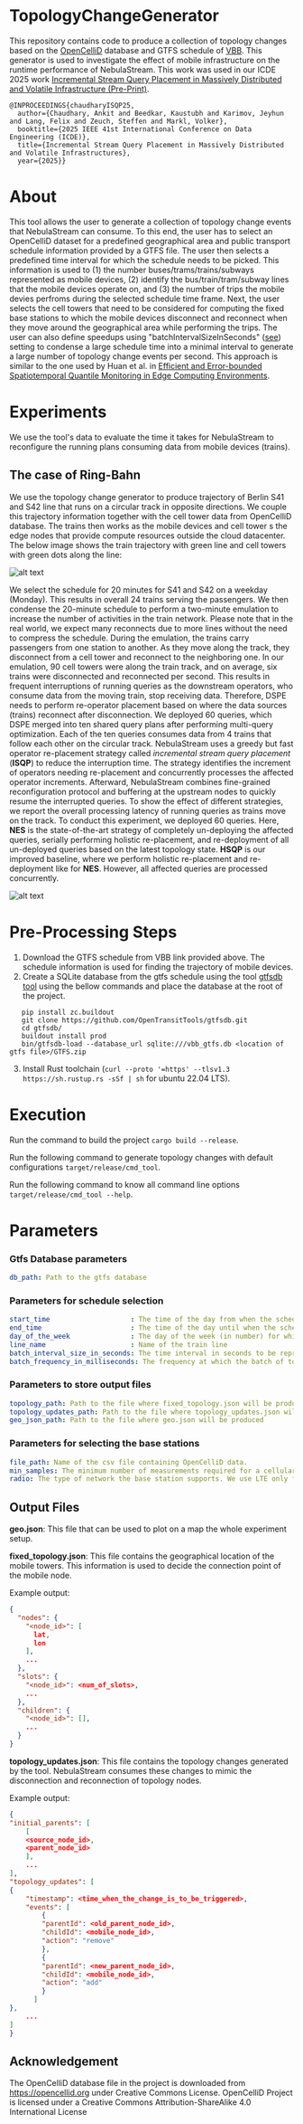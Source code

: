 # TopologyChangeGenerator
This repository contains code to produce a collection of topology changes based on the [OpenCelliD](https://opencellid.org/) database and GTFS schedule of [VBB](https://www.vbb.de/vbb-services/api-open-data/datensaetze/). This generator is used to investigate the effect of mobile infrastructure on the runtime performance of NebulaStream. This work was used in our ICDE 2025 work [Incremental Stream Query Placement in Massively Distributed and Volatile Infrastructure (Pre-Print)](https://web.iitd.ac.in/~kbeedkar/publication/isqp-icde-25/isqp-icde25.pdf).

```
@INPROCEEDINGS{chaudharyISQP25,
  author={Chaudhary, Ankit and Beedkar, Kaustubh and Karimov, Jeyhun and Lang, Felix and Zeuch, Steffen and Markl, Volker},
  booktitle={2025 IEEE 41st International Conference on Data Engineering (ICDE)}, 
  title={Incremental Stream Query Placement in Massively Distributed and Volatile Infrastructures}, 
  year={2025}}
```

# About

This tool allows the user to generate a collection of topology change events that NebulaStream can consume. To this end, the user has to select an OpenCelliD dataset for a predefined geographical area and public transport schedule information provided by a GTFS file. The user then selects a predefined time interval for which the schedule needs to be picked. 
This information is used to (1) the number buses/trams/trains/subways represented as mobile devices, (2) identify the bus/train/tram/subway lines that the mobile devices operate on, and (3) the number of trips the mobile devies perfroms during the selected schedule time frame. Next, the user selects the cell towers that need to be considered for computing the fixed base stations to which the mobile devices disconnect and reconnect when they move around the geographical area while performing the trips. 
The user can also define speedups using "batchIntervalSizeInSeconds" ([see](#parameters-for-schedule-selection)) setting to condense a large schedule time into a minimal interval to generate a large number of topology change events per second. This approach is similar to the one used by Huan et al. in [Efficient and Error-bounded Spatiotemporal Quantile Monitoring in Edge Computing
Environments](https://vbn.aau.dk/ws/portalfiles/portal/515412211/p1753_li.pdf).

# Experiments

We use the tool's data to evaluate the time it takes for NebulaStream to reconfigure the running plans consuming data from mobile devices (trains).

## The case of Ring-Bahn

We use the topology change generator to produce trajectory of Berlin S41 and S42 line that runs on a circular track in opposite directions. 
We couple this trajectory information together with the cell tower data from OpenCelliD database. 
The trains then works as the mobile devices and cell tower s the edge nodes that provide compute resources outside the cloud datacenter. 
The below image shows the train trajectory with green line and cell towers with green dots along the line:

![alt text](./Experiments/Line-S41-S42/TrainTrajectory.png "Train trajectory")

We select the schedule for 20 minutes for S41 and S42 on a weekday (Monday). 
This results in overall 24 trains serving the passengers.
We then condense the 20-minute schedule to perform a two-minute emulation to increase the number of activities in the train network. 
Please note that in the real world, we expect many reconnects due to more lines without the need to compress the schedule.
During the emulation, the trains carry passengers from one station to another.
As they move along the track, they disconnect from a cell tower and reconnect to the neighboring one.
In our emulation, 90 cell towers were along the train track, and on average, six trains were disconnected and reconnected per second.
This results in frequent interruptions of running queries as the downstream operators, who consume data from the moving train, stop receiving data.
Therefore, DSPE needs to perform re-operator placement based on where the data sources (trains) reconnect after disconnection.
We deployed 60 queries, which DSPE merged into ten shared query plans after performing multi-query optimization.
Each of the ten queries consumes data from 4 trains that follow each other on the circular track.
NebulaStream uses a greedy but fast operator re-placement strategy called _incremental stream query placement_ (**ISQP**) to reduce the interruption time.
The strategy identifies the increment of operators needing re-placement and concurrently processes the affected operator increments.
Afterward, NebulaStream combines fine-grained reconfiguration protocol and buffering at the upstream nodes to quickly resume the interrupted queries.
To show the effect of different strategies, we report the overall processing latency of running queries as trains move on the track.
To conduct this experiment, we deployed 60 queries.
Here, **NES** is the state-of-the-art strategy of completely un-deploying the affected queries, serially performing holistic re-placement, and re-deployment of all un-deployed queries based on the latest topology state.
**HSQP** is our improved baseline, where we perform holistic re-placement and re-deployment like for __NES__. 
However, all affected queries are processed concurrently. 

![alt text](./Experiments/Line-S41-S42/ProcessingTimeLatency.png "Impact on Processing Latency")

# Pre-Processing Steps

1. Download the GTFS schedule from VBB link provided above. The schedule information is used for finding the trajectory of mobile devices.
2. Create a SQLite database from the gtfs schedule using the tool [gtfsdb tool](https://github.com/OpenTransitTools/gtfsdb) using the bellow commands and place the database at the root of the project.
```  
   pip install zc.buildout
   git clone https://github.com/OpenTransitTools/gtfsdb.git
   cd gtfsdb/
   buildout install prod
   bin/gtfsdb-load --database_url sqlite:///vbb_gtfs.db <location of gtfs file>/GTFS.zip
```   
3. Install Rust toolchain (`curl --proto '=https' --tlsv1.3 https://sh.rustup.rs -sSf | sh` for ubuntu 22.04 LTS).

# Execution

Run the command to build the project `cargo build --release`.

Run the following command to generate topology changes with default configurations `target/release/cmd_tool`.

Run the following command to know all command line options `target/release/cmd_tool --help`.

# Parameters

### Gtfs Database parameters

```yaml
db_path: Path to the gtfs database
```

### Parameters for schedule selection

```yaml
start_time                    : The time of the day from when the schedule needs to be selected  
end_time                      : The time of the day until when the schedule needs to be selected
day_of_the_week               : The day of the week (in number) for which the schedule needs to be selected. The week starts with 0 for Sunday and ends at 6 for Saturday.
line_name                     : Name of the train line 
batch_interval_size_in_seconds: The time interval in seconds to be represented by a single batch. This parameter allows us to speedup the time to increase the rate of topology changes.
batch_frequency_in_milliseconds: The frequency at which the batch of topology changes needs to be produced.
```

### Parameters to store output files

```yaml
topology_path: Path to the file where fixed_topology.json will be produced
topology_updates_path: Path to the file where topology_updates.json will be produced
geo_json_path: Path to the file where geo.json will be produced
```

### Parameters for selecting the base stations

```yaml
file_path: Name of the csv file containing OpenCelliD data.
min_samples: The minimum number of measurements required for a cellular base station to be included in the experiment.
radio: The type of network the base station supports. We use LTE only for our experiments.
```

## Output Files

**geo.json**: This file that can be used to plot on a map the whole experiment setup.

**fixed_topology.json**: This file contains the geographical location of the mobile towers. This information is used to decide the connection point of the mobile node.

Example output:

```json
{
  "nodes": {
    "<node_id>": [
      lat,
      lon
    ],
    ...
  },
  "slots": {
    "<node_id>": <num_of_slots>,
    ...
  },
  "children": {
    "<node_id>": [],
    ...
  }
}

```

**topology_updates.json**: This file contains the topology changes generated by the tool. NebulaStream consumes these changes to mimic the disconnection and reconnection of topology nodes. 

Example output:

```json
{
"initial_parents": [
    [
    <source_node_id>,
    <parent_node_id>
    ],
    ...
],
"topology_updates": [
{
    "timestamp": <time_when_the_change_is_to_be_triggered>,
    "events": [
        {
        "parentId": <old_parent_node_id>,
        "childId": <mobile_node_id>,
        "action": "remove"
        },
        {
        "parentId": <new_parent_node_id>,
        "childId": <mobile_node_id>,
        "action": "add"
        }
      ]
},
    ...
]
}
```

## Acknowledgement
The OpenCelliD database file in the project is downloaded from https://opencellid.org under Creative Commons License. OpenCelliD Project is licensed under a Creative Commons Attribution-ShareAlike 4.0 International License
